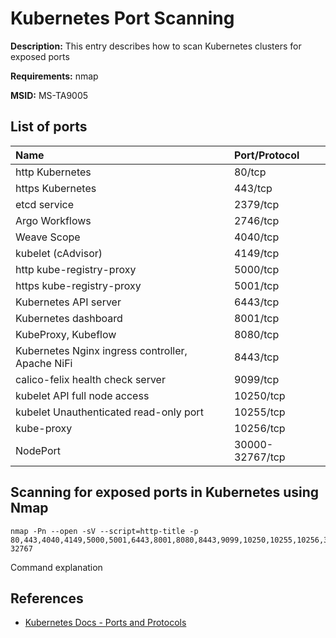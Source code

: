 # Kubernetes Port Scanning

**Description:** This entry describes how to scan Kubernetes clusters for exposed ports

**Requirements:** nmap

**MSID:** MS-TA9005

## List of ports
| Name                                             | Port/Protocol   |
|:-------------------------------------------------|:----------------|
| http Kubernetes                                  | 80/tcp          |
| https Kubernetes                                 | 443/tcp         |
| etcd service                                     | 2379/tcp        | 
| Argo Workflows                                   | 2746/tcp        | 
| Weave Scope                                      | 4040/tcp        |  
| kubelet (cAdvisor)                               | 4149/tcp        | 
| http kube-registry-proxy                         | 5000/tcp        |
| https kube-registry-proxy                        | 5001/tcp        |
| Kubernetes API server                            | 6443/tcp        | 
| Kubernetes dashboard                             | 8001/tcp        | 
| KubeProxy, Kubeflow                              | 8080/tcp        |
| Kubernetes Nginx ingress controller, Apache NiFi | 8443/tcp        | 
| calico-felix health check server                 | 9099/tcp        | 
| kubelet API full node access                     | 10250/tcp       |
| kubelet Unauthenticated read-only port           | 10255/tcp       | 
| kube-proxy                                       | 10256/tcp       | 
|  NodePort                                        | 30000-32767/tcp |

## Scanning for exposed ports in Kubernetes using Nmap

```
nmap -Pn --open -sV --script=http-title -p 80,443,4040,4149,5000,5001,6443,8001,8080,8443,9099,10250,10255,10256,30000-32767
```

Command explanation
  
## References
* [Kubernetes Docs - Ports and Protocols](https://kubernetes.io/docs/reference/networking/ports-and-protocols/)
